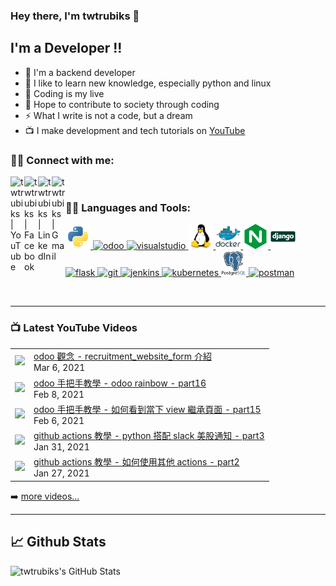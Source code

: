 ### Hey there, I'm twtrubiks 👋

## I'm a Developer !!

- 🔭 I'm a backend developer
- 🌱 I like to learn new knowledge, especially python and linux
- 👯 Coding is my live
- 🥅 Hope to contribute to society through coding
- ⚡  What I write is not a code, but a dream
- 📺 I make development and tech tutorials on [YouTube](https://www.youtube.com/user/blue524326)

### 🙋‍♂️ Connect with me:

[<img align="left" alt="twtrubiks | YouTube" width="22px" src="https://cdn.jsdelivr.net/npm/simple-icons@v3/icons/youtube.svg" />][youtube]
[<img align="left" alt="twtrubiks | Facebook" width="22px" src="https://cdn.jsdelivr.net/npm/simple-icons@v3/icons/facebook.svg" />][facebook]
[<img align="left" alt="twtrubiks | LinkedIn" width="22px" src="https://cdn.jsdelivr.net/npm/simple-icons@v3/icons/linkedin.svg" />][linkedin]
[<img align="left" alt="twtrubiks | Gmail" width="22px" src="https://cdn.jsdelivr.net/npm/simple-icons@v3/icons/gmail.svg" />][gmail]

<br />

### 👨‍💻 Languages and Tools:

<p align="left"> <a href="https://www.python.org" target="_blank"> <img src="https://raw.githubusercontent.com/devicons/devicon/master/icons/python/python-original.svg" alt="python" width="40" height="40"/> <a href="https://www.odoo.com/" target="_blank"> <img src="https://upload.wikimedia.org/wikipedia/commons/thumb/5/50/Odoo_logo.svg/320px-Odoo_logo.svg.png" alt="odoo" width="65" height="40"/> </a> <a href="https://code.visualstudio.com/" target="_blank"> <img src="https://upload.wikimedia.org/wikipedia/commons/thumb/9/9a/Visual_Studio_Code_1.35_icon.svg/240px-Visual_Studio_Code_1.35_icon.svg.png" alt="visualstudio" width="40" height="40"/> </a> <a href="https://www.linux.org/" target="_blank"> <img src="https://raw.githubusercontent.com/devicons/devicon/master/icons/linux/linux-original.svg" alt="linux" width="40" height="40"/> <a href="https://www.docker.com/" target="_blank"> <img src="https://raw.githubusercontent.com/devicons/devicon/master/icons/docker/docker-original-wordmark.svg" alt="docker" width="40" height="40"/> </a> </a> <a href="https://www.nginx.com" target="_blank"> <img src="https://raw.githubusercontent.com/devicons/devicon/master/icons/nginx/nginx-original.svg" alt="nginx" width="40" height="40"/> </a> </a> <a href="https://www.djangoproject.com/" target="_blank"> <img src="https://raw.githubusercontent.com/devicons/devicon/master/icons/django/django-original.svg" alt="django" width="40" height="40"/> </a> <a href="https://flask.palletsprojects.com/" target="_blank"> <img src="https://www.vectorlogo.zone/logos/pocoo_flask/pocoo_flask-icon.svg" alt="flask" width="40" height="40"/> </a> <a href="https://git-scm.com/" target="_blank"> <img src="https://www.vectorlogo.zone/logos/git-scm/git-scm-icon.svg" alt="git" width="40" height="40"/> </a> <a href="https://www.jenkins.io" target="_blank"> <img src="https://www.vectorlogo.zone/logos/jenkins/jenkins-icon.svg" alt="jenkins" width="40" height="40"/> </a> <a href="https://kubernetes.io" target="_blank"> <img src="https://www.vectorlogo.zone/logos/kubernetes/kubernetes-icon.svg" alt="kubernetes" width="40" height="40"/> </a> <a href="https://www.postgresql.org" target="_blank"> <img src="https://raw.githubusercontent.com/devicons/devicon/master/icons/postgresql/postgresql-original-wordmark.svg" alt="postgresql" width="40" height="40"/> </a> <a href="https://postman.com" target="_blank"> <img src="https://www.vectorlogo.zone/logos/getpostman/getpostman-icon.svg" alt="postman" width="40" height="40"/> </a> </p>

<br />

---

### 📺 Latest YouTube Videos

<table>
    <tbody>
<!-- YOUTUBE:START --><tr><td><a href="https://www.youtube.com/watch?v=FDvl1eBIC_Q"><img width="140px" src="https://i.ytimg.com/vi/FDvl1eBIC_Q/mqdefault.jpg"></a></td>
<td><a href="https://www.youtube.com/watch?v=FDvl1eBIC_Q">odoo 觀念 - recruitment_website_form 介紹</a><br/>Mar 6, 2021</td></tr>
<tr><td><a href="https://www.youtube.com/watch?v=g4vywRLklE0"><img width="140px" src="https://i.ytimg.com/vi/g4vywRLklE0/mqdefault.jpg"></a></td>
<td><a href="https://www.youtube.com/watch?v=g4vywRLklE0">odoo 手把手教學 -  odoo rainbow - part16</a><br/>Feb 8, 2021</td></tr>
<tr><td><a href="https://www.youtube.com/watch?v=Vs6ScbYuZNs"><img width="140px" src="https://i.ytimg.com/vi/Vs6ScbYuZNs/mqdefault.jpg"></a></td>
<td><a href="https://www.youtube.com/watch?v=Vs6ScbYuZNs">odoo 手把手教學 -  如何看到當下 view 繼承頁面 - part15</a><br/>Feb 6, 2021</td></tr>
<tr><td><a href="https://www.youtube.com/watch?v=VRgW1lcIg_A"><img width="140px" src="https://i.ytimg.com/vi/VRgW1lcIg_A/mqdefault.jpg"></a></td>
<td><a href="https://www.youtube.com/watch?v=VRgW1lcIg_A">github actions 教學 - python 搭配 slack 美股通知 - part3</a><br/>Jan 31, 2021</td></tr>
<tr><td><a href="https://www.youtube.com/watch?v=Se5UZipBnBI"><img width="140px" src="https://i.ytimg.com/vi/Se5UZipBnBI/mqdefault.jpg"></a></td>
<td><a href="https://www.youtube.com/watch?v=Se5UZipBnBI">github actions 教學 - 如何使用其他 actions - part2</a><br/>Jan 27, 2021</td></tr>
<!-- YOUTUBE:END -->
    </tbody>
</table>

➡️ [more videos...](https://www.youtube.com/user/blue524326)

---

## 📈 Github Stats

<p align="left">
  <img align="left" alt="twtrubiks's GitHub Stats" src="https://github-readme-stats.vercel.app/api?username=twtrubiks&show_icons=true&hide_border=true" />
</p>

[youtube]: https://www.youtube.com/user/blue524326
[linkedin]: https://www.linkedin.com/in/twtrubiks-a09330145/
[facebook]: https://www.facebook.com/TWTRubiks
[gmail]: mailto:twtrubiks@gmail.com
